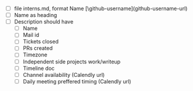 - [ ] file interns.md, format Name [\github-username\]\(github-username-url\)
- [ ] Name as heading
- [ ] Description should have
  - [ ] Name
  - [ ] Mail id
  - [ ] Tickets closed
  - [ ] PRs created
  - [ ] Timezone
  - [ ] Independent side projects work/writeup
  - [ ] Timeline doc
  - [ ] Channel availability (Calendly url)
  - [ ] Daily meeting preffered timing (Calendly url)
